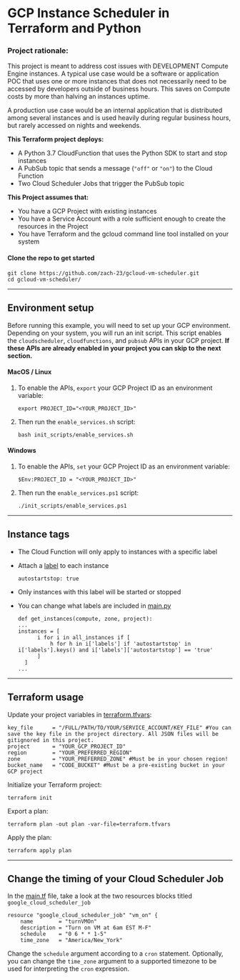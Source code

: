 # GCP Instance Scheduler in Terraform and Python

### Project rationale:
This project is meant to address cost issues with DEVELOPMENT Compute Engine instances. A typical use case would be a software or application POC that uses one or more instances that does not necessarily need to be accessed by developers outside of business hours. This saves on Compute costs by more than halving an instances uptime.

A production use case would be an internal application that is distributed among several instances and is used heavily during regular business hours, but rarely accessed on nights and weekends.

**This Terraform project deploys:**
- A Python 3.7 CloudFunction that uses the Python SDK to start and stop instances
- A PubSub topic that sends a message (`"off"` or `"on"`) to the Cloud Function
- Two Cloud Scheduler Jobs that trigger the PubSub topic

**This Project assumes that:**
- You have a GCP Project with existing instances
- You have a Service Account with a role sufficient enough to create the resources in the Project
- You have Terraform and the gcloud command line tool installed on your system

#### Clone the repo to get started
```
git clone https://github.com/zach-23/gcloud-vm-scheduler.git
cd gcloud-vm-scheduler/
```
----------------------------------------------------------------

## Environment setup
Before running this example, you will need to set up your GCP environment. Depending on your system, you will run an init script. This script enables the `cloudscheduler`, `cloudfunctions`, and `pubsub` APIs in your GCP project.
**If these APIs are already enabled in your project you can skip to the next section.**

#### MacOS / Linux
1. To enable the APIs, `export` your GCP Project ID as an environment variable:
   ```
   export PROJECT_ID="<YOUR_PROJECT_ID>"
   ```

2. Then run the `enable_services.sh` script:
   ```
   bash init_scripts/enable_services.sh
   ```

#### Windows
1. To enable the APIs, `set` your GCP Project ID as an environment variable:
   ```
   $Env:PROJECT_ID = "<YOUR_PROJECT_ID>"
   ```

2. Then run the `enable_services.ps1` script:
   ```
   ./init_scripts/enable_services.ps1
   ```

----------------------------------------------------------------

## Instance tags
- The Cloud Function will only apply to instances with a specific label

- Attach a [label](https://cloud.google.com/compute/docs/labeling-resources) to each instance
  ```
  autostartstop: true
  ```

- Only instances with this label will be started or stopped

- You can change what labels are included in [main.py](./python_code/main.py)
  ```
  def get_instances(compute, zone, project):
  ...
  instances = [
        i for i in all_instances if [
            h for h in i['labels'] if 'autostartstop' in i['labels'].keys() and i['labels']['autostartstop'] == 'true'
        ]
    ]
  ...
  ```

----------------------------------------------------------------

## Terraform usage
Update your project variables in [terraform.tfvars](./terraform.tfvars):
```
key_file      = "/FULL/PATH/TO/YOUR/SERVICE_ACCOUNT/KEY_FILE" #You can save the key file in the project directory. All JSON files will be gitignored in this project.
project       = "YOUR_GCP_PROJECT_ID"
region        = "YOUR_PREFERRED_REGION"
zone          = "YOUR_PREFERRED_ZONE" #Must be in your chosen region!
bucket_name   = "CODE_BUCKET" #Must be a pre-existing bucket in your GCP project
```

Initialize your Terraform project:
```
terraform init
```

Export a plan:
```
terraform plan -out plan -var-file=terraform.tfvars
```

Apply the plan:
```
terraform apply plan
```

----------------------------------------------------------------
## Change the timing of your Cloud Scheduler Job

In the [main.tf](./main.tf) file, take a look at the two resources blocks titled `google_cloud_scheduler_job`

```
resource "google_cloud_scheduler_job" "vm_on" {
    name        = "turnVMOn"
    description = "Turn on VM at 6am EST M-F"
    schedule    = "0 6 * * 1-5"
    time_zone   = "America/New_York"
```

Change the `schedule` argument according to a `cron` statement. Optionally, you can change the `time_zone` argument to a supported timezone to be used for interpreting the `cron` expression.